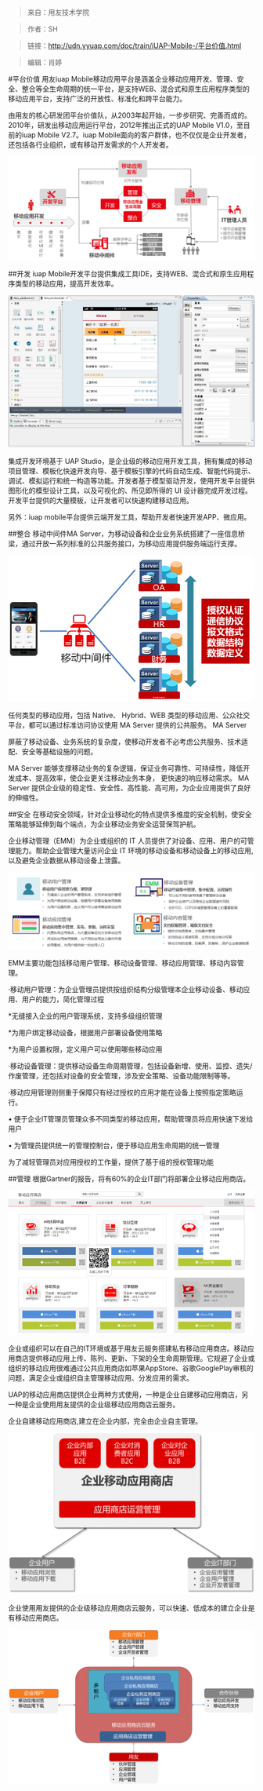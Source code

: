 >来自：用友技术学院

>作者：SH

>链接：http://udn.yyuap.com/doc/train/iUAP-Mobile-/平台价值.html

>编辑：肖婷

#平台价值
用友iuap Mobile移动应用平台是涵盖企业移动应用开发、管理、安全、整合等全生命周期的统一平台，是支持WEB、混合式和原生应用程序类型的移动应用平台，支持广泛的开放性、标准化和跨平台能力。

由用友的核心研发团平台价值队，从2003年起开始，一步步研究、完善而成的。2010年，研发出移动应用运行平台，2012年推出正式的UAP Mobile V1.0，至目前的iuap Mobile V2.7。iuap Mobile面向的客户群体，也不仅仅是企业开发者，还包括各行业组织，或有移动开发需求的个人开发者。

![](/assets/11.png)

##开发
iuap Mobile开发平台提供集成工具IDE，支持WEB、混合式和原生应用程序类型的移动应用，提高开发效率。 

![](/assets/22.png)

集成开发环境基于 UAP Studio，是企业级的移动应用开发工具，拥有集成的移动项目管理、模板化快速开发向导、基于模板引擎的代码自动生成、智能代码提示、调试、模拟运行和统一构造等功能。开发者基于模型驱动开发，使用开发平台提供图形化的模型设计工具，以及可视化的、所见即所得的 UI 设计器完成开发过程。开发平台提供的大量模板，让开发者可以快速构建移动应用。

另外：iuap mobile平台提供云端开发工具，帮助开发者快速开发APP、微应用。

##整合
移动中间件MA Server，为移动设备和企业业务系统搭建了一座信息桥梁，通过开放一系列标准的公共服务接口，为移动应用提供服务端运行支撑。

![](/assets/33.png)

任何类型的移动应用，包括 Native、 Hybrid、WEB 类型的移动应用、公众社交平台，都可以通过标准访问协议使用 MA Server 提供的公共服务。 MA Server

屏蔽了移动设备、业务系统的复杂度，使移动开发者不必考虑公共服务、技术适配、安全等基础设施的问题。

MA Server 能够支撑移动业务的复杂逻辑，保证业务可靠性、可持续性，降低开发成本、提高效率，使企业更关注移动业务本身， 更快速的响应移动需求。 MA Server 提供企业级的稳定性、安全性、高性能、高可用，为企业应用提供了良好的伸缩性。 

##安全
在移动安全领域，针对企业移动化的特点提供多维度的安全机制，使安全策略能够延伸到每个端点，为企业移动业务安全运营保驾护航。

企业移动管理（EMM）为企业或组织的 IT 人员提供了对设备、应用、用户的可管理能力。帮助企业管理大量访问企业 IT 环境的移动设备和移动设备上的移动应用,以及避免企业数据从移动设备上泄露。 

![](/assets/4.png)

EMM主要功能包括移动用户管理、移动设备管理、移动应用管理、移动内容管理。



·移动用户管理：为企业管理员提供按组织结构分级管理本企业移动设备、移动应用、用户的能力，简化管理过程

*无缝接入企业的用户管理系统，支持多级组织管理

*为用户绑定移动设备，根据用户部署设备使用策略

*为用户设置权限，定义用户可以使用哪些移动应用



·移动设备管理：提供移动设备生命周期管理，包括设备新增、使用、监控、遗失/作废管理，还包括对设备的安全管理，涉及安全策略、设备功能限制等等。

·移动应用管理则侧重于保障只有经过授权的应用才能在设备上按照指定策略运行。



• 便于企业IT管理员管理众多不同类型的移动应用，帮助管理员将应用快速下发给用户

• 为管理员提供统一的管理控制台，便于移动应用生命周期的统一管理

为了减轻管理员对应用授权的工作量，提供了基于组的授权管理功能 

##管理
根据Gartner的报告，将有60%的企业IT部门将部署企业移动应用商店。

![](/assets/5.png)

企业或组织可以在自己的IT环境或基于用友云服务搭建私有移动应用商店。移动应用商店提供移动应用上传、陈列、更新、下架的全生命周期管理。它规避了企业或组织的移动应用很难通过公共应用商店如苹果AppStore、谷歌GooglePlay审核的问题，满足企业或组织自主管理移动应用、分发应用的需求。

UAP的移动应用商店提供企业两种方式使用，一种是企业自建移动应用商店，另一种是企业使用用友提供的企业级移动应用商店云服务。

企业自建移动应用商店,建立在企业内部，完全由企业自主管理。

![](/assets/6.png)

企业使用用友提供的企业级移动应用商店云服务，可以快速、低成本的建立企业是有移动应用商店。

![](/assets/7.png)


